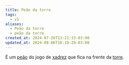 ```yaml
---
title: Peão da torre
tags:
  - v1
aliases:
  - Peão da torre
  - peão da torre
created_at: 2024-07-26T13:21:33-03:00
updated_at: 2024-08-06T18:10:20-03:00
---
```


É um [peão](../06/2024-07-06-Peão_xadrez.md) do jogo de [xadrez](../../../../sementes/2024/07/2024-07-06-Xadrez.md) que fica na frente da [torre](../06/2024-07-06-Torre_xadrez.md).